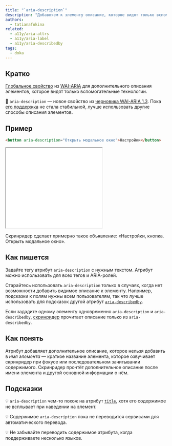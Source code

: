 ```yaml
---
title: "`aria-description`"
description: "Добавляем к элементу описание, которое видят только вспомогательные технологии."
authors:
  - tatianafokina
related:
  - a11y/aria-attrs
  - a11y/aria-label
  - a11y/aria-describedby
tags:
  - doka
---
```


## Кратко

[Глобальное свойство](/a11y/aria-attrs/#globalnye-atributy) из [WAI-ARIA](/a11y/aria-intro/#specifikaciya) для дополнительного описания элементов, которое видят только вспомогательные технологии.

<aside>

👶 `aria-description` — новое свойство из [черновика WAI-ARIA 1.3](https://w3c.github.io/aria/). Пока [его поддержка](https://a11ysupport.io/tech/aria/aria-description_attribute) не стала стабильной, лучше использовать другие способы описания элементов.

</aside>

## Пример

```html
<button aria-description="Открыть модальное окно">Настройки</button>
```

<iframe title="Кнопка с визуально скрытым описанием" src="demos/button-with-description/" height="250"></iframe>

Скринридер сделает примерно такое объявление: «Настройки, кнопка. Открыть модальное окно».

## Как пишется

Задайте тегу атрибут `aria-description` с нужным текстом. Атрибут можно использовать для всех тегов и ARIA-ролей.

Старайтесь использовать `aria-description` только в случаях, когда нет возможности добавить видимое описание к элементу. Например, подсказки к полям нужны всем пользователям, так что лучше использовать для подсказок другой атрибут [`aria-describedby`](/a11y/aria-describedby/).

Если зададите одному элементу одновременно `aria-description` и `aria-describedby`, [скринридер](/a11y/screenreaders/) прочитает описание только из `aria-describedby`.

## Как понять

Атрибут добавляет дополнительное описание, которое нельзя добавить в _имя элемента_ — краткое название элемента, которое озвучивает скринридер при фокусе или последовательном зачитывании содержимого. Скринридер прочтёт дополнительное описание после имени элемента и другой основной информации о нём.

## Подсказки

💡 `aria-description` чем-то похож на атрибут [`title`](/html/global-attrs/#title), хотя его содержимое не всплывает при наведении на элемент.

💡 Содержимое `aria-description` пока не переводится сервисами для автоматического перевода.

💡 Не забывайте переводить содержимое атрибута, когда поддерживаете несколько языков.
